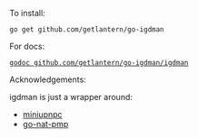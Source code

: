 To install:

`go get github.com/getlantern/go-igdman`

For docs:

[`godoc github.com/getlantern/go-igdman/igdman`](https://godoc.org/github.com/getlantern/go-igdman/igdman)

Acknowledgements:

igdman is just a wrapper around:

- [miniupnpc](https://github.com/miniupnp/miniupnp)
- [go-nat-pmp](https://code.google.com/p/go-nat-pmp/)